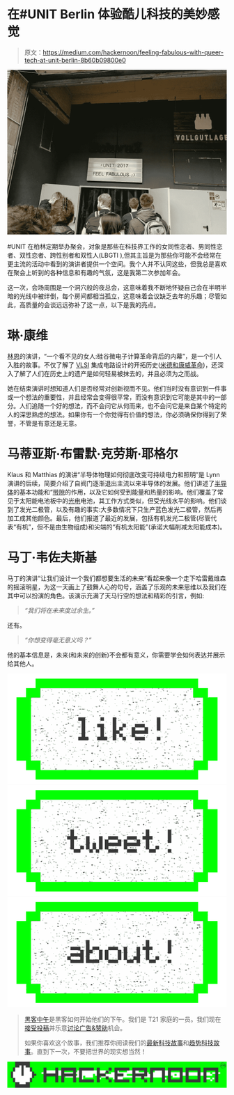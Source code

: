 # 在#UNIT Berlin 体验酷儿科技的美妙感觉

> 原文：<https://medium.com/hackernoon/feeling-fabulous-with-queer-tech-at-unit-berlin-8b60b09800e0>

![](img/3ebd2712b77e85222483233ffaaf9e85.png)

#UNIT 在柏林定期举办聚会，对象是那些在科技界工作的女同性恋者、男同性恋者、双性恋者、跨性别者和双性人(LBGTI ),但其主旨是为那些你可能不会经常在更主流的活动中看到的演讲者提供一个空间。我个人并不认同这些，但我总是喜欢在聚会上听到的各种信息和有趣的气氛，这是我第二次参加年会。

这一次，会场周围是一个洞穴般的夜总会，这意味着我不断地怀疑自己会在半明半暗的光线中被绊倒，每个房间都相当孤立，这意味着会议缺乏去年的乐趣；尽管如此，高质量的会谈远远弥补了这一点，以下是我的亮点。

# 琳·康维

[林恩](https://en.wikipedia.org/wiki/Lynn_Conway)的演讲，“一个看不见的女人:硅谷微电子计算革命背后的内幕”，是一个引人入胜的故事。不仅了解了 [VLSI](https://en.wikipedia.org/wiki/Very-large-scale_integration) 集成电路设计的开拓历史([米德和康威革命](https://en.wikipedia.org/wiki/Mead_%26_Conway_revolution))，还深入了解了人们在历史上的遗产是如何轻易被抹去的，并且必须为之而战。

她在结束演讲时想知道人们是否经常对创新视而不见。他们当时没有意识到一件事或一个想法的重要性，并且经常会变得很平常，而没有意识到它可能是其中的一部分。人们追随一个好的想法，而不会问它从何而来，也不会问它是来自某个特定的人的深思熟虑的想法。如果你有一个你觉得有价值的想法，你必须确保你得到了荣誉，不管是有意还是无意。

# 马蒂亚斯·布雷默·克劳斯·耶格尔

Klaus 和 Matthias 的演讲“半导体物理如何彻底改变可持续电力和照明”是 Lynn 演讲的后续，简要介绍了自阀门逐渐退出主流以来半导体的发展。他们讲述了[半导体](https://en.wikipedia.org/wiki/Semiconductor)的基本功能和“[带隙](https://en.wikipedia.org/wiki/Band_gap)的作用，以及它如何受到能量和热量的影响。他们覆盖了常见于太阳能电池板中的[光电](https://en.wikipedia.org/wiki/Optoelectronics)电池，其工作方式类似，但受光线水平的影响。他们谈到了发光二极管，以及有趣的事实:大多数情况下只生产蓝色发光二极管，然后再加工成其他颜色。最后，他们报道了最近的发展，包括有机发光二极管(尽管代表“有机”，但不是由生物组成)和尖端的“有机太阳能”(承诺大幅削减太阳能成本)。

# 马丁·韦佐夫斯基

马丁的演讲“让我们设计一个我们都想要生活的未来”看起来像一个走下哈雷戴维森的摇滚明星，为这一天画上了鼓舞人心的句号，涵盖了乐观的未来思维以及我们在其中可以扮演的角色。该演示充满了天马行空的想法和精彩的引言，例如:

> *“我们将在未来度过余生。”*

还有。

> *“你想变得毫无意义吗？”*

他的基本信息是，未来(和未来的创新)不会都有意义，你需要学会如何表达并展示给其他人。

[![](img/50ef4044ecd4e250b5d50f368b775d38.png)](http://bit.ly/HackernoonFB)[![](img/979d9a46439d5aebbdcdca574e21dc81.png)](https://goo.gl/k7XYbx)[![](img/2930ba6bd2c12218fdbbf7e02c8746ff.png)](https://goo.gl/4ofytp)

> [黑客中午](http://bit.ly/Hackernoon)是黑客如何开始他们的下午。我们是 T21 家庭的一员。我们现在[接受投稿](http://bit.ly/hackernoonsubmission)并乐意[讨论广告&赞助](mailto:partners@amipublications.com)机会。
> 
> 如果你喜欢这个故事，我们推荐你阅读我们的[最新科技故事](http://bit.ly/hackernoonlatestt)和[趋势科技故事](https://hackernoon.com/trending)。直到下一次，不要把世界的现实想当然！

![](img/be0ca55ba73a573dce11effb2ee80d56.png)